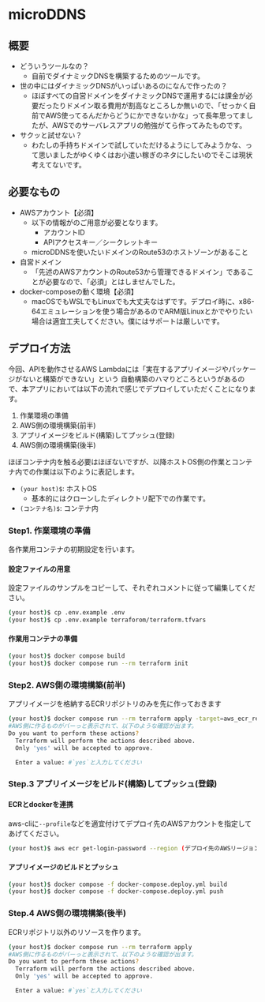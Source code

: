 # microDDNS
## 概要
- どういうツールなの？
  - 自前でダイナミックDNSを構築するためのツールです。
- 世の中にはダイナミックDNSがいっぱいあるのになんで作ったの？
  - ほぼすべての自営ドメインをダイナミックDNSで運用するには課金が必要だったりドメイン取る費用が割高なところしか無いので、「せっかく自前でAWS使ってるんだからどうにかできないかな」って長年思ってましたが、AWSでのサーバレスアプリの勉強がてら作ってみたものです。
- サクッと試せない？
  - わたしの手持ちドメインで試していただけるようにしてみようかな、って思いましたがゆくゆくはお小遣い稼ぎのネタにしたいのでそこは現状考えてないです。

## 必要なもの
 - AWSアカウント【必須】
   - 以下の情報がのご用意が必要となります。
     - アカウントID
     - APIアクセスキー／シークレットキー
   - microDDNSを使いたいドメインのRoute53のホストゾーンがあること
 - 自営ドメイン
   - 「先述のAWSアカウントのRoute53から管理できるドメイン」であることが必要なので、「必須」とはしませんでした。
 - docker-composeの動く環境【必須】
   - macOSでもWSLでもLinuxでも大丈夫なはずです。デプロイ時に、x86-64エミュレーションを使う場合があるのでARM版Linuxとかでやりたい場合は適宜工夫してください。僕にはサポートは厳しいです。

## デプロイ方法
今回、APIを動作させるAWS Lambdaには「実在するアプリイメージやパッケージがないと構築ができない」という
自動構築のハマりどころというがあるので、本アプリにおいては以下の流れで感じでデプロイしていただくことになります。
1. 作業環境の準備
1. AWS側の環境構築(前半)
1. アプリイメージをビルド(構築)してプッシュ(登録)
1. AWS側の環境構築(後半)

ほぼコンテナ内を触る必要はほぼないですが、以降ホストOS側の作業とコンテナ内での作業は以下のように表記します。

- `(your host)$`: ホストOS
  - 基本的にはクローンしたディレクトリ配下での作業です。
- `(コンテナ名)$`: コンテナ内

### Step1. 作業環境の準備
各作業用コンテナの初期設定を行います。
#### 設定ファイルの用意
設定ファイルのサンプルをコピーして、それぞれコメントに従って編集してください。
```bash
(your host)$ cp .env.example .env
(your host)$ cp .env.example terraforom/terraform.tfvars
```

#### 作業用コンテナの準備
```bash
(your host)$ docker compose build
(your host)$ docker compose run --rm terraform init
```

### Step2. AWS側の環境構築(前半)
アプリイメージを格納するECRリポジトリのみを先に作っておきます
```bash
(your host)$ docker compose run --rm terraform apply -target=aws_ecr_repository.app_repository
#AWS側に作るものがバーっと表示されて、以下のような確認が出ます。
Do you want to perform these actions?
  Terraform will perform the actions described above.
  Only 'yes' will be accepted to approve.

  Enter a value: #`yes`と入力してください
```

### Step.3 アプリイメージをビルド(構築)してプッシュ(登録)
#### ECRとdockerを連携
aws-cliに`--profile`などを適宜付けてデプロイ先のAWSアカウントを指定してあげてください。
``` bash
(your host)$ aws ecr get-login-password --region (デプロイ先のAWSリージョン) | docker login --username AWS --password-stdin (デプロイ先のAWSアカウントID).dkr.ecr.ap-northeast-1.amazonaws.com
``` 

#### アプリイメージのビルドとプッシュ
``` bash
(your host)$ docker compose -f docker-compose.deploy.yml build
(your host)$ docker compose -f docker-compose.deploy.yml push

```

### Step.4 AWS側の環境構築(後半)
ECRリポジトリ以外のリソースを作ります。
```bash
(your host)$ docker compose run --rm terraform apply
#AWS側に作るものがバーっと表示されて、以下のような確認が出ます。
Do you want to perform these actions?
  Terraform will perform the actions described above.
  Only 'yes' will be accepted to approve.

  Enter a value: #`yes`と入力してください
```